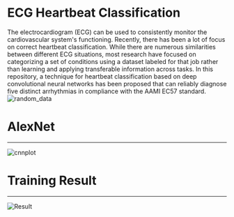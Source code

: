 # ECG Heartbeat Classification
The electrocardiogram (ECG) can be used to consistently monitor the cardiovascular system's functioning. Recently, there has been a lot of focus on correct heartbeat classification. While there are numerous similarities between different ECG situations, most research have focused on categorizing a set of conditions using a dataset labeled for that job rather than learning and applying transferable information across tasks. In this repository, a technique for heartbeat classification based on deep convolutional neural networks has been proposed that can reliably diagnose five distinct arrhythmias in compliance with the AAMI EC57 standard.
![random_data](https://user-images.githubusercontent.com/96732467/182460903-ab3b0d4d-08ff-40aa-a6f5-351bd53eaa21.png)

# AlexNet
-------------------
![cnnplot](https://user-images.githubusercontent.com/96732467/182462490-6776d352-af44-4e75-b64a-c3a5682388df.png)




# Training Result
---------------------
![Result](https://user-images.githubusercontent.com/96732467/182460961-8aec679b-2f0a-40b4-bdb2-17bfa27405c0.jpg)
